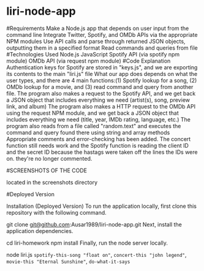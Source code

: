 # liri-node-app

#Requirements
Make a Node.js app that depends on user input from the command line
Integrate Twitter, Spotify, and OMDb APIs via the appropriate NPM modules
Use API calls and parse through returned JSON objects, outputting them in a specified format
Read commands and queries from file
#Technologies Used
Node.js
JavaScript
Spotify API (via spotify npm module)
OMDb API (via request npm module)
#Code Explanation
Authentication keys for Spotify are stored in "keys.js", and we are exporting its contents to the main "liri.js" file
What our app does depends on what the user types, and there are 4 main functions:(1) Spotify lookup for a song, (2) OMDb lookup for a movie, and (3) read command and query from another file.
The program also makes a request to the Spotify API, and we get back a JSON object that includes everything we need (artist(s), song, preview link, and album)
The program also makes a HTTP request to the OMDb API using the request NPM module, and we get back a JSON object that includes everything we need (title, year, IMDb rating, language, etc.)
The program also reads from a file called "random.text" and executes the command and query found there using string and array methods
Appropriate comments and error-checking has been added. The concert function still needs work and the Spotify function is reading the client ID and the secret ID because the hastags were taken off the lines the IDs were on. they're no longer commented.

#SCREENSHOTS OF THE CODE

located in the screenshots directory

#Deployed Version

Installation (Deployed Version)
To run the application locally, first clone this repository with the following command.

git clone git@github.com:Ausar1989/liri-node-app.git
Next, install the application dependencies.

cd liri-homework
npm install
Finally, run the node server locally.

node liri.js `spotify-this-song "float on"`, `concert-this "john legend"`, `movie-this "Eternal Sunshine"`, `do-what-it-says`

